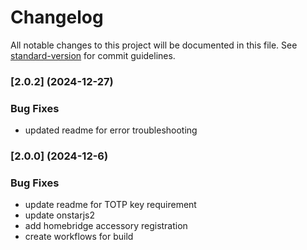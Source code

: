 # Changelog

All notable changes to this project will be documented in this file. See [standard-version](https://github.com/conventional-changelog/standard-version) for commit guidelines.
### [2.0.2] (2024-12-27)


### Bug Fixes
* updated readme for error troubleshooting

### [2.0.0] (2024-12-6)


### Bug Fixes
* update readme for TOTP key requirement
* update onstarjs2
* add homebridge accessory registration
* create workflows for build
